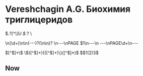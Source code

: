 # Vereshchagin A.G.  Биохимия триглицеридов

\$.*?[^\\]U
\$.*? \\

\n(\d+)\n\n(---)?(\n\n)?
\n---\nPAGE $1\n---\n
---\nPAGE\d+\n---

\$[^$]+\$
\$([^$]+)\{([^$]+)\}([^$]*)\$
$$$1($2)$3$$

## Now

